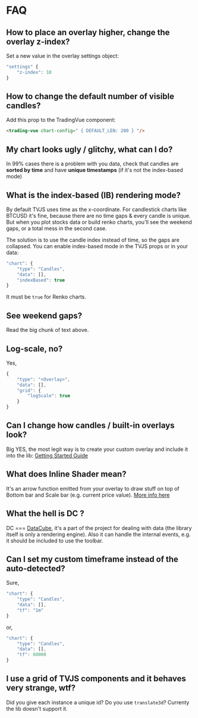 # FAQ

## How to place an overlay higher, change the overlay z-index?

Set a new value in the overlay settings object:

```js
"settings" {
    "z-index": 10
}
```

## How to change the default number of visible candles?

Add this prop to the TradingVue component:

```html
<trading-vue chart-config=" { DEFAULT_LEN: 200 } "/>
```

## My chart looks ugly / glitchy, what can I do?

In 99% cases there is a problem with you data, check that candles are **sorted by time** and have **unique timestamps** (if it's not the index-based mode)

## What is the index-based (IB) rendering mode?

By default TVJS uses time as the x-coordinate. For candlestick charts like BTCUSD it's fine, because there are no time gaps & every candle is unique. But when you plot stocks data or build renko charts, you'll see the weekend gaps, or a total mess in the second case.


The solution is to use the candle index instead of time, so the gaps are collapsed.
You can enable index-based mode in the TVJS props or in your data:

```js
"chart": {
    "type": "Candles",
    "data": [],
    "indexBased": true
}
```

It must be `true` for Renko charts.

## See weekend gaps?

Read the big chunk of text above.

## Log-scale, no?

Yes,

```js
{
    "type": "<Overlay>",
    "data": [],
    "grid": {
        "logScale": true
    }
}
```

## Can I change how candles / built-in overlays look?

Big YES, the most legit way is to create your custom overlay and include it into the lib: [Getting Started Guide](https://github.com/tvjsx/trading-vue-js/tree/master/docs/guide#getting-started)

## What does Inline Shader mean?

It's an arrow function emitted from your overlay to draw stuff on top of Bottom bar and Scale bar (e.g. current price value). [More info here](https://github.com/tvjsx/trading-vue-js/blob/master/docs/api/SHADERS.md)

## What the hell is DC ?

DC === [DataCube](https://github.com/tvjsx/trading-vue-js/tree/master/docs/datacube#datacube-api), it's a part of the project for dealing with data (the library itself is only a rendering engine). Also it can handle the internal events, e.g. it should be included to use the toolbar.

## Can I set my custom timeframe instead of the auto-detected?

Sure,

```js
"chart": {
    "type": "Candles",
    "data": [],
    "tf": "1m"
}
```

or,


```js
"chart": {
    "type": "Candles",
    "data": [],
    "tf": 60000
}
```

## I use a grid of TVJS components and it behaves very strange, wtf?

Did you give each instance a unique id?
Do you use `translate3d`? Currenty the lib doesn't support it.   
